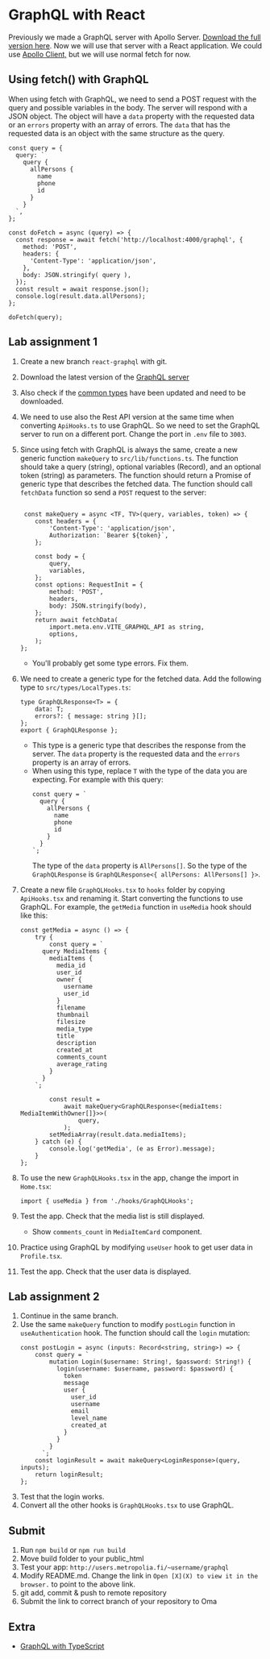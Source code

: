 # GraphQL with React
Previously we made a GraphQL server with Apollo Server. [Download the full version here](https://github.com/ilkkamtk/hybrid-graphql). Now we will use that server with a React application. We could use [Apollo Client,](https://www.apollographql.com/docs/react/) but we will use normal fetch for now.

## Using fetch() with GraphQL
When using fetch with GraphQL, we need to send a POST request with the query and possible variables in the body. The server will respond with a JSON object. The object will have a `data` property with the requested data or an `errors` property with an array of errors. The `data` that has the requested data is an object with the same structure as the query.

```tsx
const query = {
  query: `
    query {
      allPersons {
        name
        phone
        id
      }
    }
  `,
};

const doFetch = async (query) => {
  const response = await fetch('http://localhost:4000/graphql', {
    method: 'POST',
    headers: {
      'Content-Type': 'application/json',
    },
    body: JSON.stringify( query ),
  });
  const result = await response.json();
  console.log(result.data.allPersons);
};

doFetch(query);
```

## Lab assignment 1
1. Create a new branch `react-graphql` with git.
2. Download the latest version of the [GraphQL server](https://github.com/ilkkamtk/hybrid-graphql)
3. Also check if the [common types](https://github.com/ilkkamtk/hybrid-types) have been updated and need to be downloaded.
4. We need to use also the Rest API version at the same time when converting `ApiHooks.ts` to use GraphQL. So we need to set the GraphQL server to run on a different port. Change the port in `.env` file to `3003`.
5. Since using fetch with GraphQL is always the same, create a new generic function `makeQuery` to `src/lib/functions.ts`. The function should take a query (string), optional variables (Record), and an optional token (string) as parameters. The function should return a Promise of generic type that describes the fetched data. The function should call `fetchData` function so send a `POST` request to the server:
    ```tsx
    
     const makeQuery = async <TF, TV>(query, variables, token) => {
        const headers = {
            'Content-Type': 'application/json',
            Authorization: `Bearer ${token}`,
        };
   
        const body = {
            query,
            variables,
        };
        const options: RequestInit = {
            method: 'POST',
            headers,
            body: JSON.stringify(body),
        };
        return await fetchData(
            import.meta.env.VITE_GRAPHQL_API as string,
            options,
        );
    }; 
    ```
   - You'll probably get some type errors. Fix them.
6. We need to create a generic type for the fetched data. Add the following type to `src/types/LocalTypes.ts`:
    ```tsx
    type GraphQLResponse<T> = {
        data: T;
        errors?: { message: string }[];
    };
    export { GraphQLResponse };
    ```
   - This type is a generic type that describes the response from the server. The `data` property is the requested data and the `errors` property is an array of errors.
   - When using this type, replace `T` with the type of the data you are expecting. For example with this query:
     ```tsx
     const query = `
       query {
         allPersons {
           name
           phone
           id
         }
       }
     `;
     ```
     The type of the `data` property is `AllPersons[]`. So the type of the `GraphQLResponse` is `GraphQLResponse<{ allPersons: AllPersons[] }>`.
 
7. Create a new file `GraphQLHooks.tsx` to `hooks` folder by copying `ApiHooks.tsx` and renaming it. Start converting the functions to use GraphQL. For example, the `getMedia` function in `useMedia` hook should like this:
    ```tsx
    const getMedia = async () => {
        try {
            const query = `
          query MediaItems {
            mediaItems {
              media_id
              user_id
              owner {
                username
                user_id
              }
              filename
              thumbnail
              filesize
              media_type
              title
              description
              created_at
              comments_count
              average_rating
            }
          }
        `;
    
            const result =
                await makeQuery<GraphQLResponse<{mediaItems: MediaItemWithOwner[]}>>(
                    query,
                );
            setMediaArray(result.data.mediaItems);
        } catch (e) {
            console.log('getMedia', (e as Error).message);
        }
    };
    ```
8. To use the new `GraphQLHooks.tsx` in the app, change the import in `Home.tsx`:
    ```tsx
    import { useMedia } from './hooks/GraphQLHooks';
    ```
9. Test the app. Check that the media list is still displayed.
   - Show `comments_count` in `MediaItemCard` component.
10. Practice using GraphQL by modifying `useUser` hook to get user data in `Profile.tsx`.
11. Test the app. Check that the user data is displayed.

## Lab assignment 2
1. Continue in the same branch.
2. Use the same `makeQuery` function to modify `postLogin` function in `useAuthentication` hook. The function should call the `login` mutation:
    ```tsx
    const postLogin = async (inputs: Record<string, string>) => {
        const query = `
            mutation Login($username: String!, $password: String!) {
              login(username: $username, password: $password) {
                token
                message
                user {
                  user_id
                  username
                  email
                  level_name
                  created_at
                }
              }
            }
          `;
        const loginResult = await makeQuery<LoginResponse>(query, inputs);
        return loginResult;
    };
    ```
3. Test that the login works.
4. Convert all the other hooks is `GraphQLHooks.tsx` to use GraphQL.

## Submit
1. Run `npm build` or `npm run build`
2. Move build folder to your public_html
3. Test your app: `http://users.metropolia.fi/~username/graphql`
4. Modify README.md. Change the link in `Open [X](X) to view it in the browser.` to point to the above link.
5. git add, commit & push to remote repository
6. Submit the link to correct branch of your repository to Oma

## Extra

- [GraphQL with TypeScript](https://www.youtube.com/watch?v=PzhxN1u6ziQ)
